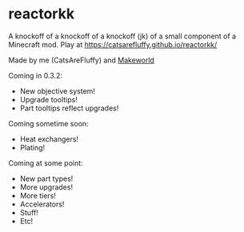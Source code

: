 # reactorkk
A knockoff of a knockoff of a knockoff (jk) of a small component of a Minecraft mod. Play at https://catsarefluffy.github.io/reactorkk/

Made by me (CatsAreFluffy) and [Makeworld](https://scratch.mit.edu/users/MAKEWORLD/)

Coming in 0.3.2:
* New objective system!
* Upgrade tooltips!
* Part tooltips reflect upgrades!

Coming sometime soon:
* Heat exchangers!
* Plating!

Coming at some point:
* New part types!
* More upgrades!
* More tiers!
* Accelerators!
* Stuff!
* Etc!

